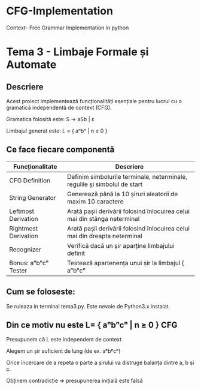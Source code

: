 # CFG-Implementation
Context- Free Grammar Implementation in python

# Tema 3 - Limbaje Formale și Automate

## Descriere

Acest proiect implementează funcționalități esențiale pentru lucrul cu o gramatică independentă de context (CFG).

Gramatica folosită este: S → aSb | ε

Limbajul generat este: L = { aⁿbⁿ | n ≥ 0 }
## Ce face fiecare componentă

| Funcționalitate       | Descriere |
|-----------------------|-----------|
| CFG Definition        | Definim simbolurile terminale, neterminale, regulile și simbolul de start |
| String Generator      | Generează până la 10 șiruri aleatorii de maxim 10 caractere |
| Leftmost Derivation   | Arată pașii derivării folosind înlocuirea celui mai din stânga neterminal |
| Rightmost Derivation  | Arată pașii derivării folosind înlocuirea celui mai din dreapta neterminal |
| Recognizer            | Verifică dacă un șir aparține limbajului definit |
| Bonus: aⁿbⁿcⁿ Tester   | Testează apartenența unui șir la limbajul { aⁿbⁿcⁿ | n ≥ 1 } — limbaj care **nu este context-free** |

## Cum se foloseste: 
Se ruleaza in terminal tema3.py. Este nevoie de Python3.x instalat.

## Din ce motiv nu este  L= {  aⁿbⁿcⁿ | n ≥ 0 } CFG

Presupunem că L este independent de context

Alegem un șir suficient de lung (de ex. aᵖbᵖcᵖ)

Orice încercare de a repeta o parte a șirului va distruge balanța dintre a, b și c.

Obținem contradicție ⇒ presupunerea inițială este falsă
